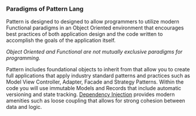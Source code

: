 <a name="Language-Paradigms"></a>

### Paradigms of Pattern Lang

Pattern is designed to designed to allow programmers to utilize modern Functional
paradigms in an Object Oriented environment that encourages best practices of
both application design and the code written to accomplish the goals of the
application itself.

_Object Oriented and Functional are not mutually exclusive paradigms for programming._

Pattern includes foundational objects to inherit from that allow you to create full
applications that apply industry standard patterns and practices such as Model View
Controller, Adapter, Facade and Strategy Patterns.  Within the code you will use
immutable Models and Records that include automatic versioning and state tracking.
[Dependency Injection](#DI) provides modern amenities such as loose coupling that
allows for strong cohesion between data and logic.
